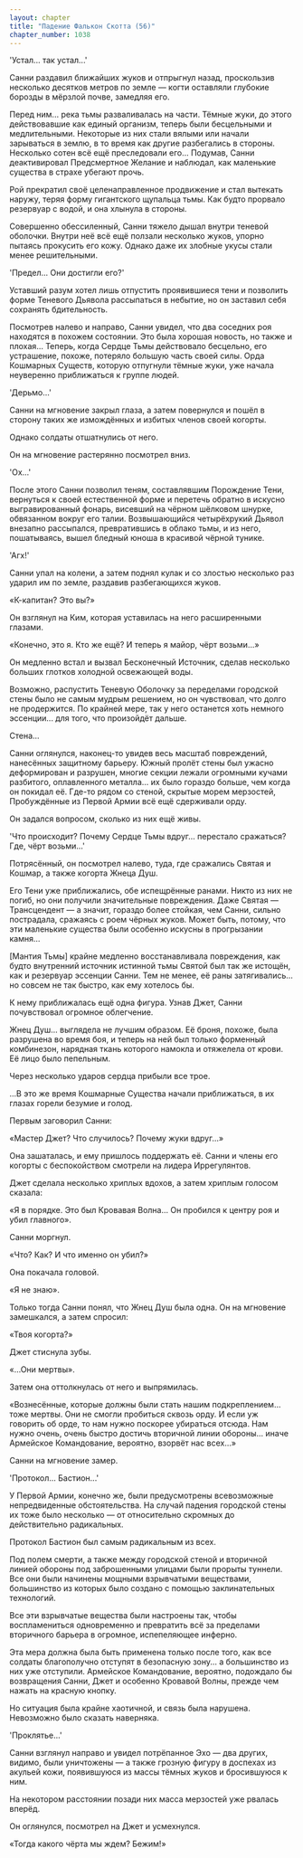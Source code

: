 ```yaml
---
layout: chapter
title: "Падение Фалькон Скотта (56)"
chapter_number: 1038
---
```


'Устал... так устал...'

Санни раздавил ближайших жуков и отпрыгнул назад, проскользив несколько десятков метров по земле — когти оставляли глубокие борозды в мёрзлой почве, замедляя его.

Перед ним... река тьмы разваливалась на части. Тёмные жуки, до этого действовавшие как единый организм, теперь были бесцельными и медлительными. Некоторые из них стали вялыми или начали зарываться в землю, в то время как другие разбегались в стороны. Несколько сотен всё ещё преследовали его... Подумав, Санни деактивировал Предсмертное Желание и наблюдал, как маленькие существа в страхе убегают прочь.

Рой прекратил своё целенаправленное продвижение и стал вытекать наружу, теряя форму гигантского щупальца тьмы. Как будто прорвало резервуар с водой, и она хлынула в стороны.

Совершенно обессиленный, Санни тяжело дышал внутри теневой оболочки. Внутри неё всё ещё ползали несколько жуков, упорно пытаясь прокусить его кожу. Однако даже их злобные укусы стали менее решительными.

'Предел... Они достигли его?'

Уставший разум хотел лишь отпустить проявившиеся тени и позволить форме Теневого Дьявола рассыпаться в небытие, но он заставил себя сохранять бдительность.

Посмотрев налево и направо, Санни увидел, что два соседних роя находятся в похожем состоянии. Это была хорошая новость, но также и плохая... Теперь, когда Сердце Тьмы действовало бесцельно, его устрашение, похоже, потеряло большую часть своей силы. Орда Кошмарных Существ, которую отпугнули тёмные жуки, уже начала неуверенно приближаться к группе людей.

'Дерьмо...'

Санни на мгновение закрыл глаза, а затем повернулся и пошёл в сторону таких же измождённых и избитых членов своей когорты.

Однако солдаты отшатнулись от него.

Он на мгновение растерянно посмотрел вниз.

'Ох...'

После этого Санни позволил теням, составлявшим Порождение Тени, вернуться к своей естественной форме и перетечь обратно в искусно выгравированный фонарь, висевший на чёрном шёлковом шнурке, обвязанном вокруг его талии. Возвышающийся четырёхрукий Дьявол внезапно рассыпался, превратившись в облако тьмы, и из него, пошатываясь, вышел бледный юноша в красивой чёрной тунике.

'Агх!'

Санни упал на колени, а затем поднял кулак и со злостью несколько раз ударил им по земле, раздавив разбегающихся жуков.

«К-капитан? Это вы?»

Он взглянул на Ким, которая уставилась на него расширенными глазами.

«Конечно, это я. Кто же ещё? И теперь я майор, чёрт возьми...»

Он медленно встал и вызвал Бесконечный Источник, сделав несколько больших глотков холодной освежающей воды.

Возможно, распустить Теневую Оболочку за переделами городской стены было не самым мудрым решением, но он чувствовал, что долго не продержится. По крайней мере, так у него останется хоть немного эссенции... для того, что произойдёт дальше.

Стена...

Санни оглянулся, наконец-то увидев весь масштаб повреждений, нанесённых защитному барьеру. Южный пролёт стены был ужасно деформирован и разрушен, многие секции лежали огромными кучами разбитого, оплавленного металла... их было гораздо больше, чем когда он покидал её. Где-то рядом со стеной, скрытые морем мерзостей, Пробуждённые из Первой Армии всё ещё сдерживали орду.

Он задался вопросом, сколько из них ещё живы.

'Что происходит? Почему Сердце Тьмы вдруг... перестало сражаться? Где, чёрт возьми...'

Потрясённый, он посмотрел налево, туда, где сражались Святая и Кошмар, а также когорта Жнеца Душ.

Его Тени уже приближались, обе испещрённые ранами. Никто из них не погиб, но они получили значительные повреждения. Даже Святая — Трансцендент — а значит, гораздо более стойкая, чем Санни, сильно пострадала, сражаясь с роем чёрных жуков. Может быть, потому, что эти маленькие существа были особенно искусны в прогрызании камня...

[Мантия Тьмы] крайне медленно восстанавливала повреждения, как будто внутренний источник истинной тьмы Святой был так же истощён, как и резервуар эссенции Санни. Тем не менее, её раны затягивались... но совсем не так быстро, как ему хотелось бы.

К нему приближалась ещё одна фигура. Узнав Джет, Санни почувствовал огромное облегчение.

Жнец Душ... выглядела не лучшим образом. Её броня, похоже, была разрушена во время боя, и теперь на ней был только форменный комбинезон, нарядная ткань которого намокла и отяжелела от крови. Её лицо было пепельным.

Через несколько ударов сердца прибыли все трое.

...В это же время Кошмарные Существа начали приближаться, в их глазах горели безумие и голод.

Первым заговорил Санни:

«Мастер Джет? Что случилось? Почему жуки вдруг...»

Она зашаталась, и ему пришлось поддержать её. Санни и члены его когорты с беспокойством смотрели на лидера Иррегулянтов.

Джет сделала несколько хриплых вдохов, а затем хриплым голосом сказала:

«Я в порядке. Это был Кровавая Волна... Он пробился к центру роя и убил главного».

Санни моргнул.

«Что? Как? И что именно он убил?»

Она покачала головой.

«Я не знаю».

Только тогда Санни понял, что Жнец Душ была одна. Он на мгновение замешкался, а затем спросил:

«Твоя когорта?»

Джет стиснула зубы.

«...Они мертвы».

Затем она оттолкнулась от него и выпрямилась.

«Вознесённые, которые должны были стать нашим подкреплением... тоже мертвы. Они не смогли пробиться сквозь орду. И если уж говорить об орде, то нам нужно поскорее убираться отсюда. Нам нужно очень, очень быстро достичь вторичной линии обороны... иначе Армейское Командование, вероятно, взорвёт нас всех...»

Санни на мгновение замер.

'Протокол... Бастион...'

У Первой Армии, конечно же, были предусмотрены всевозможные непредвиденные обстоятельства. На случай падения городской стены их тоже было несколько — от относительно скромных до действительно радикальных.

Протокол Бастион был самым радикальным из всех.

Под полем смерти, а также между городской стеной и вторичной линией обороны под заброшенными улицами были прорыты туннели. Все они были начинены мощными взрывчатыми веществами, большинство из которых было создано с помощью заклинательных технологий.

Все эти взрывчатые вещества были настроены так, чтобы воспламениться одновременно и превратить всё за пределами вторичного барьера в огромное, испепеляющее инферно.

Эта мера должна была быть применена только после того, как все солдаты благополучно отступят в безопасную зону... а большинство из них уже отступили. Армейское Командование, вероятно, подождало бы возвращения Санни, Джет и особенно Кровавой Волны, прежде чем нажать на красную кнопку.

Но ситуация была крайне хаотичной, и связь была нарушена. Невозможно было сказать наверняка.

'Проклятье...'

Санни взглянул направо и увидел потрёпанное Эхо — два других, видимо, были уничтожены — а также грозную фигуру в доспехах из акульей кожи, появившуюся из массы тёмных жуков и бросившуюся к ним.

На некотором расстоянии позади них масса мерзостей уже рвалась вперёд.

Он оглянулся, посмотрел на Джет и усмехнулся.

«Тогда какого чёрта мы ждем? Бежим!»